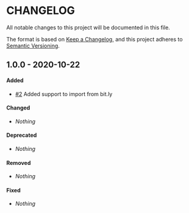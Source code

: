 # CHANGELOG

All notable changes to this project will be documented in this file.

The format is based on [Keep a Changelog](https://keepachangelog.com), and this project adheres to [Semantic Versioning](https://semver.org).

## 1.0.0 - 2020-10-22

#### Added

* [#2](https://github.com/shlinkio/shlink-importer/issues/2) Added support to import from bit.ly

#### Changed

* *Nothing*

#### Deprecated

* *Nothing*

#### Removed

* *Nothing*

#### Fixed

* *Nothing*
